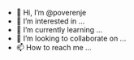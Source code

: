 - 👋 Hi, I’m @poverenje
- 👀 I’m interested in ...
- 🌱 I’m currently learning ...
- 💞️ I’m looking to collaborate on ...
- 📫 How to reach me ...

<!---
poverenje/poverenje is a ✨ special ✨ repository because its `README.md` (this file) appears on your GitHub profile.
You can click the Preview link to take a look at your changes.
--->
